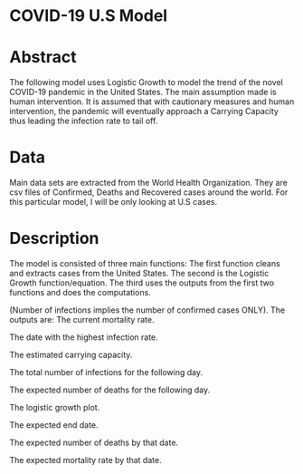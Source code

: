 # COVID-19 U.S Model

# Abstract
The following model uses Logistic Growth to model the trend of the novel COVID-19 pandemic in the United States. The main assumption made is human intervention. It is assumed that with cautionary measures and human intervention, the pandemic will eventually approach a Carrying Capacity thus leading the infection rate to tail off. 

# Data
Main data sets are extracted from the World Health Organization. They are csv files of Confirmed, Deaths and Recovered cases around the world. For this particular model, I will be only looking at U.S cases.

# Description
The model is consisted of three main functions:
The first function cleans and extracts cases from the United States.
The second is the Logistic Growth function/equation.
The third uses the outputs from the first two functions and does the computations. 

(Number of infections implies the number of confirmed cases ONLY).
The outputs are:
The current mortality rate.

The date with the highest infection rate.

The estimated carrying capacity.

The total number of infections for the following day.

The expected number of deaths for the following day.

The logistic growth plot.

The expected end date.

The expected number of deaths by that date.

The expected mortality rate by that date.
